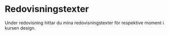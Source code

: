 ---
---
Redovisningstexter
=========================

Under redovisning hittar du mina redovisningstexter för respektive moment i kursen design. 
